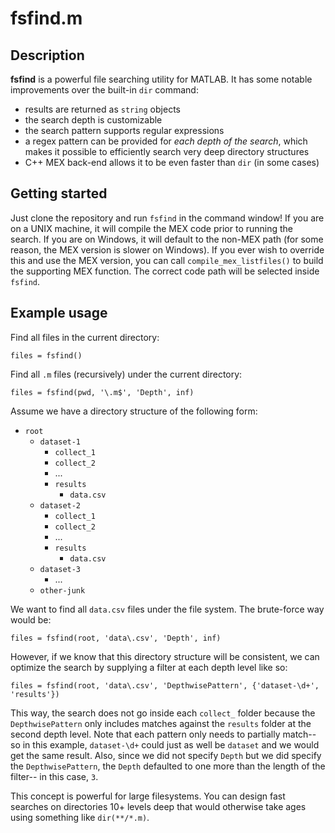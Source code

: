 # fsfind.m

## Description

**fsfind** is a powerful file searching utility for MATLAB.  It has some notable improvements
over the built-in `dir` command:
- results are returned as `string` objects
- the search depth is customizable
- the search pattern supports regular expressions
- a regex pattern can be provided for *each depth of the search*, which makes it possible
  to efficiently search very deep directory structures
- C++ MEX back-end allows it to be even faster than `dir` (in some cases)

## Getting started

Just clone the repository and run `fsfind` in the command window!  If you are on a UNIX machine,
it will compile the MEX code prior to running the search.  If you are on Windows, it will default
to the non-MEX path (for some reason, the MEX version is slower on Windows).  If you ever wish
to override this and use the MEX version, you can call `compile_mex_listfiles()` to build
the supporting MEX function.  The correct code path will be selected inside `fsfind`.

## Example usage

Find all files in the current directory:
```
files = fsfind()
```

Find all `.m` files (recursively) under the current directory:
```
files = fsfind(pwd, '\.m$', 'Depth', inf)
```

Assume we have a directory structure of the following form:
* `root`
    * `dataset-1`
        * `collect_1`
        * `collect_2`
        * ...
        * `results`
            * `data.csv`
    * `dataset-2`
        * `collect_1`
        * `collect_2`
        * ...
        * `results`
            * `data.csv`
    * `dataset-3`
        * ...
    * `other-junk`

We want to find all `data.csv` files under the file system.  The brute-force way would be:

```
files = fsfind(root, 'data\.csv', 'Depth', inf)
```

However, if we know that this directory structure will be consistent, we can optimize the
search by supplying a filter at each depth level like so:

```
files = fsfind(root, 'data\.csv', 'DepthwisePattern', {'dataset-\d+', 'results'})
```

This way, the search does not go inside each `collect_` folder because the `DepthwisePattern`
only includes matches against the `results` folder at the second depth level.  Note that each
pattern only needs to partially match--so in this example, `dataset-\d+` could just as well be
`dataset` and we would get the same result.  Also, since we did not specify `Depth` but we did
specify the `DepthwisePattern`, the `Depth` defaulted to one more than the length of the filter--
in this case, `3`.

This concept is powerful for large filesystems.  You can design fast searches on directories 10+ 
levels deep that would otherwise take ages using something like `dir(**/*.m)`.

